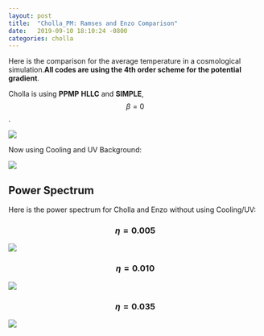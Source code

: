 ```yaml
---
layout: post
title:  "Cholla_PM: Ramses and Enzo Comparison"
date:   2019-09-10 18:10:24 -0800
categories: cholla
---
```


Here is the comparison for the average temperature in a cosmological simulation.**All codes are using the 4th order scheme for the potential gradient**. 

Cholla is using  **PPMP** **HLLC**  and  **SIMPLE**, $$\beta=0$$.

<img src="{{ site.url }}assets/images/temperature_comparison_enzo_ramses.png">


Now using Cooling and UV Background:

<img src="{{ site.url }}assets/images/temperature_comparison_enzo_ramses_uv.png">

## Power Spectrum

Here is the power spectrum for Cholla and Enzo without using Cooling/UV:

### $$\eta=0.005$$

<img src="{{ site.url }}assets/images/ps_128_hydro_enzo_SIMPLE_PPMP_eta0.005_beta0.00_grav4.png">

### $$\eta=0.010$$

<img src="{{ site.url }}assets/images/ps_128_hydro_enzo_SIMPLE_PPMP_eta0.010_beta0.00_grav4.png">

### $$\eta=0.035$$

<img src="{{ site.url }}assets/images/ps_128_hydro_enzo_SIMPLE_PPMP_eta0.035_beta0.00_grav4.png">




